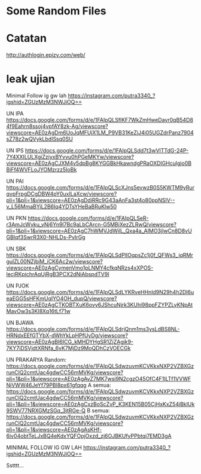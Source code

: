 # Some Random Files

# Catatan
http://authlogin.epizy.com/web/

# leak ujian
Minimal Follow ig gw lah
https://instagram.com/putra3340_?igshid=ZGUzMzM3NWJiOQ==

UN IPA 
https://docs.google.com/forms/d/e/1FAIpQLSflKF7WkZmHweDayr0qB54D84f9Eahrn8ssoj4vpfAY8zk-Ag/viewscore?viewscore=AE0zAgDm6UoJqMFUjX1LM_P9VB31KeZiJ4i05UGZdrPanz7904sZ78z2wQVykLbdISsq0SU

UN IPS
https://docs.google.com/forms/d/e/1FAIpQLSdd7t3wVITTdG-24P-7Y4XXILULXgiZzjyxBYvvu0hPGeMKYw/viewscore?viewscore=AE0zAgCJXM4v5dpBg8KYGGBkHkawndgPRaOXDlGHculgjo0BBiFf4WVFLoJYOMzrzz5IoBk

UN PAI
https://docs.google.com/forms/d/e/1FAIpQLScXJns5evwzB0S5KWTM9yRurqvpFrpgDCgDBW4pY0uxILaXcw/viewscore?pli=1&pli=1&viewscore=AE0zAgDdiRRc9G43aAnFa3st4o80ppNSIV--v_L56MmaBYiL2B6Iq4YDTsYHeBaBRuKlw50

UN PKN
https://docs.google.com/forms/d/e/1FAIpQLSeR-r3AmJcWvku_vNj6Yn9l7Bc9aLbCArcn-G5MBjXezZLRwQ/viewscore?pli=1&pli=1&viewscore=AE0zAgC7hWMVJdWilL_Qxa4a_AIMO3jIwCn8D8vUGBIqf3SwrR3X0-NHLDs-PvIrGg

UN SBK
https://docs.google.com/forms/d/e/1FAIpQLSdPlIOqpsZc1j0f_QFWs3_jqRMrgulZL00NZjbiM_iCK6Ac2w/viewscore?viewscore=AE0zAgCymenVmo1pLNMY4cfkqNRzs4xXPOS-lecjRKpichrAqUjRgB3PCX2dNiAbspdTV9I

UN PJOK
https://docs.google.com/forms/d/e/1FAIpQLSdLYKRveHHnld9N29h4h2DI6ueaEGG5sHFKmUqIYO4OH_dupQ/viewscore?viewscore=AE0zAgCTKOBTXuK6ovy6JShcuNjrk3KUhi98ppFZYPZLyKNpAtMavOw3s3KI8Xq16tLf71w

UN BJAWA
https://docs.google.com/forms/d/e/1FAIpQLSdrjQnm1ms3ysLdBS8NL-HRNdxEEfGTYbX-dWhYkLpHPfUyDg/viewscore?viewscore=AE0zAgBI6ICG_kMHDYHgSR1ZjZAgjk9-7KY7iDSVjdtXRNfa_6vK7MjDz9MoQDhCzVOECGk

UN PRAKARYA
Random:
https://docs.google.com/forms/d/e/1FAIpQLSdwzuvmKCVKkxNXP2VZBXGzrunClQ2cmtUac4gdwCC56mMVKg/viewscore?pli=1&pli=1&viewscore=AE0zAgAvZ7MK7wsi9N2cgzO45OfC4F1ILTf1VVWFNjVWW46JeYf79PBl8px61gfqqg
A semua:
https://docs.google.com/forms/d/e/1FAIpQLSdwzuvmKCVKkxNXP2VZBXGzrunClQ2cmtUac4gdwCC56mMVKg/viewscore?pli=1&pli=1&viewscore=AE0zAgCxzBoScZvP_K3KEN15B05CjHxKxZ54iBkIUk9SWV77NRXGMzSGq_3jtRGe-Q
B semua:
https://docs.google.com/forms/d/e/1FAIpQLSdwzuvmKCVKkxNXP2VZBXGzrunClQ2cmtUac4gdwCC56mMVKg/viewscore?pli=1&pli=1&viewscore=AE0zAgAsKHf-6iv04obtTeLJxBQ4eKdxYQFOpjOxzd_zj6OJBKUfyPPbtqi7EMD3gA

MINIMAL FOLLOW IG GW LAH
https://instagram.com/putra3340_?igshid=ZGUzMzM3NWJiOQ==

<p><p><p><p><p><p><p><p><p><p><p><p>Sstttt...
